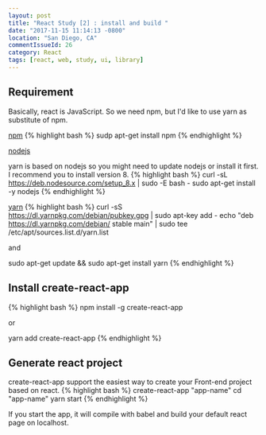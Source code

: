 ```yaml
---
layout: post
title: "React Study [2] : install and build "
date: "2017-11-15 11:14:13 -0800"
location: "San Diego, CA"
commentIssueId: 26
category: React
tags: [react, web, study, ui, library]
---
```


<h2>Requirement</h2>

Basically, react is JavaScript. So we need npm, but I'd like to use yarn as substitute of npm.

[npm](https://www.npmjs.com/)
{% highlight bash %}
sudp apt-get install npm
{% endhighlight %}

[nodejs](https://nodejs.org/en/)

yarn is based on nodejs so you might need to update nodejs or install it first.
I recommend you to install version 8.
{% highlight bash %}
curl -sL https://deb.nodesource.com/setup_8.x | sudo -E bash -
sudo apt-get install -y nodejs
{% endhighlight %}

[yarn](https://yarnpkg.com/en/)
{% highlight bash %}
curl -sS https://dl.yarnpkg.com/debian/pubkey.gpg | sudo apt-key add -
echo "deb https://dl.yarnpkg.com/debian/ stable main" | sudo tee /etc/apt/sources.list.d/yarn.list

and

sudo apt-get update && sudo apt-get install yarn
{% endhighlight %}

<h2>Install create-react-app</h2>

{% highlight bash %}
npm install -g create-react-app

or

yarn add create-react-app
{% endhighlight %}

<h2>Generate react project</h2>

create-react-app support the easiest way to create your Front-end project based on react.
{% highlight bash %}
create-react-app "app-name"
cd "app-name"
yarn start
{% endhighlight %}

If you start the app, it will compile with babel and build your default react page on localhost.
